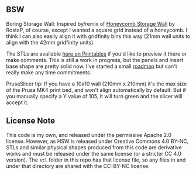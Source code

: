 ## BSW
Boring Storage Wall: Inspired by/remix of [Honeycomb Storage Wall](https://www.printables.com/model/152592-honeycomb-storage-wall)
by RostaP, of course, except I wanted a square grid instead of a honeycomb. I think I can also easily align it with gridfinity
bins this way (21mm wall units to align with the 42mm gridfinity units).

The STLs are available [here on Printables](https://www.printables.com/model/1211544-boring-storage-wall) if you'd like to preview
it there or make comments.  This is still a work in progress, but the panels and insert base shape are pretty solid now. I've
started a small [roadmap](https://github.com/users/don-patterson/projects/5/views/1) but can't really make any time commitments.

PrusaSlicer tip: If you have a 10x10 wall (210mm x 210mm) it's the max size of the Prusa MK4 print bed, and won't align
automatically by default. But if you manually specify a Y value of 105, it will turn green and the slicer will accept it.

## License Note
This code is my own, and released under the permissive Apache 2.0 license. However, as HSW is
released under Creative Commons 4.0 BY-NC, STLs and similar physical shapes produced from this
code are derivative works and must be released under the same license (or a stricter CC 4.0
version). The `stl` folder in this repo has that license file, so any files in and under that
directory are shared with the CC-BY-NC license.

